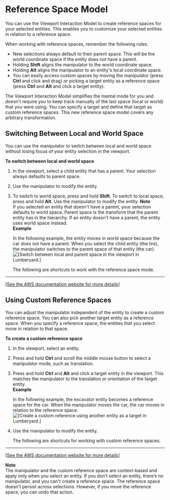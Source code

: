 # Reference Space Model<a name="viewport-interaction-model-reference-space-model"></a>

You can use the Viewport Interaction Model to create reference spaces for your selected entities\. This enables you to customize your selected entities in relation to a reference space\. 

When working with reference spaces, remember the following rules:
+ New selections always default to their parent space\. This will be the world coordinate space if the entity does not have a parent\.
+ Holding **Shift** aligns the manipulator to the world coordinate space\.
+ Holding **Alt** aligns the manipulator to an entity's local coordinate space\.
+ You can easily access custom spaces by moving the manipulator \(press **Ctrl** and click and drag\) or picking a target entity as a reference space \(press **Ctrl** and **Alt** and click a target entity\)\.

The Viewport Interaction Model simplifies the mental mode for you and doesn't require you to keep track manually of the last space \(local or world\) that you were using\. You can specify a target and define that target as custom reference spaces\. This new reference space model covers any arbitrary transformation\. 

## Switching Between Local and World Space<a name="viewport-interaction-model-local-parent-world"></a>

You can use the manipulator to switch between local and world space without losing focus of your entity selection in the viewport\.

**To switch between local and world space**

1. In the viewport, select a child entity that has a parent\. Your selection always defaults to parent space\.

1. Use the manipulator to modify the entity\.

1. To switch to world space, press and hold **Shift**\. To switch to local space, press and hold **Alt**\. Use the manipulator to modify the entity\.
**Note**  
If you selected an entity that doesn't have a parent, your selection defaults to world space\.
Parent space is the transform that the parent entity has in the hierarchy\. If an entity doesn't have a parent, the entity uses world space instead\.  
**Example**  

   In the following example, the entity moves in world space because the car does not have a parent\. When you select the child entity \(the tire\), the manipulator switches to the parent space of that entity \(the car\)\.  
![\[Switch between local and parent space in the viewport in Lumberyard.\]](http://docs.aws.amazon.com/lumberyard/latest/userguide/images/viewportinteractionmodel/viewport-selection-model-1.gif)

   The following are shortcuts to work with the reference space mode\.  
****    
[\[See the AWS documentation website for more details\]](http://docs.aws.amazon.com/lumberyard/latest/userguide/viewport-interaction-model-reference-space-model.html)

## Using Custom Reference Spaces<a name="custom-reference-spaces"></a>

You can adjust the manipulator independent of the entity to create a custom reference space\. You can also pick another target entity as a reference space\. When you specify a reference space, the entities that you select move in relation to that space\.

**To create a custom reference space**

1. In the viewport, select an entity\. 

1. Press and hold **Ctrl** and scroll the middle mouse button to select a manipulator mode, such as translation\.

1. Press and hold **Ctrl** and **Alt** and click a target entity in the viewport\. This matches the manipulator to the translation or orientation of the target entity\.  
**Example**  

   In the following example, the excavator entity becomes a reference space for the car\. When the manipulator moves the car, the car moves in relation to the reference space\.  
![\[Create a custom reference using another entity as a target in Lumberyard.\]](http://docs.aws.amazon.com/lumberyard/latest/userguide/images/viewportinteractionmodel/viewport-selection-model-4.gif)

1. Use the manipulator to modify the entity\.

   The following are shortcuts for working with custom reference spaces\.  
****    
[\[See the AWS documentation website for more details\]](http://docs.aws.amazon.com/lumberyard/latest/userguide/viewport-interaction-model-reference-space-model.html)

**Note**  
The manipulator and the custom reference space are context\-based and apply only when you select an entity\. If you don’t select an entity, there’s no manipulator, and you can't create a reference space\. The reference space doesn't persist across selections\. However, if you move the reference space, you can undo that action\.
